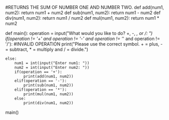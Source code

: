 #RETURNS THE SUM OF NUMBER ONE AND NUMBER TWO.
def add(num1, num2):
    return num1 + num2
def sub(num1, num2):
    return num1 - num2
def div(num1, num2):
    return num1 / num2
def mul(num1, num2):
    return num1 * num2

def main():
    operation = input("What would you like to do? +, -, *, or /: ")
    if(operation != '+' and operation != '-' and operation != '*' and operation != '/'):
        #INVALID OPERATION
        print("Please use the correct symbol. + = plus, - = subtract, * = multiply and / = divide.")

    else:
        num1 = int(input("Enter num1: "))
        num2 = int(input("Enter num2: "))
        if(operation == '+'):
            print(add(num1, num2))
        elif(operation == '-'):
            print(sub(num1, num2))
        elif(operation == '*'):
            print(mul(num1, num2))
        else:
            print(div(num1, num2))
        
                

main()
        
